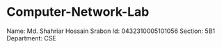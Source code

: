 # Computer-Network-Lab 
Name: Md. Shahriar Hossain Srabon 
Id: 0432310005101056
Section: 5B1
Department: CSE
